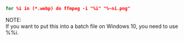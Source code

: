 ```cmd
for %i in (*.webp) do ffmpeg -i "%i" "%~ni.png"
```

NOTE:  
If you want to put this into a batch file on Windows 10, you need to use %%i.
